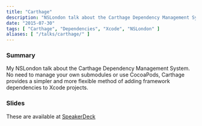 ```yaml
---
title: "Carthage"
description: "NSLondon talk about the Carthage Dependency Management System."
date: "2015-07-30"
tags: [ "Carthage", "Dependencies", "Xcode", "NSLondon" ]
aliases: [ "/talks/carthage/" ]
---
```


### Summary

My NSLondon talk about the Carthage Dependency Management System. No need to manage your own submodules or use
CocoaPods, Carthage provides a simpler and more flexible method of adding framework dependencies to Xcode projects.

### Slides

These are available at [SpeakerDeck](https://speakerdeck.com/abizern/carthage)
